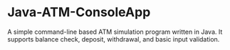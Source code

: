 # Java-ATM-ConsoleApp
A simple command-line based ATM simulation program written in Java. It supports balance check, deposit, withdrawal, and basic input validation.
